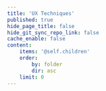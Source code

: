 ```yaml
---
title: 'UX Techniques'
published: true
hide_page_title: false
hide_git_sync_repo_link: false
cache_enable: false
content:
    items: '@self.children'
    order:
        by: folder
        dir: asc
    limit: 0
---
```

